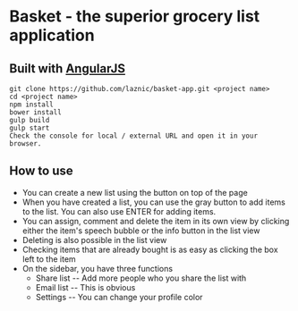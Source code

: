 # Basket - the superior grocery list application

## Built with [AngularJS](http://angularjs.com)
```
git clone https://github.com/laznic/basket-app.git <project name>
cd <project name>
npm install
bower install
gulp build
gulp start
Check the console for local / external URL and open it in your browser.
```

## How to use
* You can create a new list using the button on top of the page
* When you have created a list, you can use the gray button to add items to the list. You can also use ENTER for adding items.
* You can assign, comment and delete the item in its own view by clicking either the item's speech bubble or the info button in the list view
* Deleting is also possible in the list view
* Checking items that are already bought is as easy as clicking the box left to the item
* On the sidebar, you have three functions
  - Share list
  -- Add more people who you share the list with
  - Email list
  -- This is obvious
  - Settings
  -- You can change your profile color


